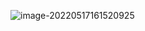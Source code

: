 ![image-20220517161520925](C:\Users\lenovo\AppData\Roaming\Typora\typora-user-images\image-20220517161520925.png)



